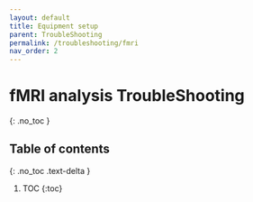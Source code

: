 ```yaml
---
layout: default
title: Equipment setup
parent: TroubleShooting
permalink: /troubleshooting/fmri
nav_order: 2
---
```


# fMRI analysis TroubleShooting
{: .no_toc }



## Table of contents
{: .no_toc .text-delta }

1. TOC
{:toc}
